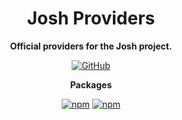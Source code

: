 <div align="center">

# Josh Providers

**Official providers for the Josh project.**

[![GitHub](https://img.shields.io/github/license/RealShadowNova/joshdb-providers)](https://github.com/RealShadowNova/joshdb-providers/blob/main/LICENSE.md)

**Packages**

[![npm](https://img.shields.io/npm/v/@joshdb/mongo?color=crimson&logo=npm&style=flat-square&label=@joshdb/mongo)](https://www.npmjs.com/package/@joshdb/mongo)
[![npm](https://img.shields.io/npm/v/@joshdb/json?color=crimson&logo=npm&style=flat-square&label=@joshdb/json)](https://www.npmjs.com/package/@joshdb/json)

</div>
